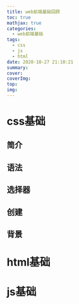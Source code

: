 ```yaml
---
title: web前端基础回顾
toc: true
mathjax: true
categories:
  - web前端基础
tags:
  - css
  - js
  - html
date: 2020-10-27 21:10:21
summary:
cover:
coverImg:
top:
img:
---
```


# css基础

## 简介

## 语法

## 选择器

## 创建

## 背景

# html基础

# js基础